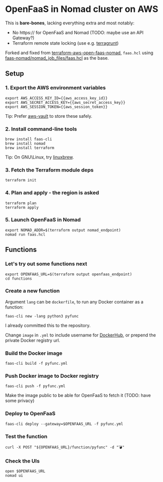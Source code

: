 OpenFaaS in Nomad cluster on AWS
================================

This is **bare-bones**, lacking everything extra and most notably:
  - No https:// for OpenFaaS and Nomad (TODO: maybe use an API Gateway?)
  - Terraform remote state locking (use e.g. [terragrunt](https://github.com/gruntwork-io/terragrunt))

Forked and fixed from [terraform-aws-open-faas-nomad](https://github.com/nicholasjackson/terraform-aws-open-faas-nomad), `faas.hcl` using [faas-nomad/nomad_job_files/faas.hcl](https://github.com/hashicorp/faas-nomad/blob/master/nomad_job_files/faas.hcl) as the base.


Setup
-----

### 1. Export the AWS environment variables

    export AWS_ACCESS_KEY_ID={{aws_access_key_id}}
    export AWS_SECRET_ACCESS_KEY={{aws_secret_access_key}}
    export AWS_SESSION_TOKEN={{aws_session_token}}

Tip: Prefer [aws-vault](https://github.com/99designs/aws-vault) to store these safely.

### 2. Install command-line tools

    brew install faas-cli
    brew install nomad
    brew install terraform

Tip: On GNU\Linux, try [linuxbrew](http://linuxbrew.sh).

### 3. Fetch the Terraform module deps

    terraform init

### 4. Plan and apply - the region is asked

    terraform plan
    terraform apply

### 5. Launch OpenFaaS in Nomad

    export NOMAD_ADDR=$(terraform output nomad_endpoint)
    nomad run faas.hcl


Functions
---------

### Let's try out some functions next

    export OPENFAAS_URL=$(terraform output openfaas_endpoint)
    cd functions

### Create a new function

Argument `lang` can be `dockerfile`, to run any Docker container as a function:

    faas-cli new -lang python3 pyfunc

I already committed this to the repository.

Change `image` in `.yml` to include username for [DockerHub](https://hub.docker.com), or prepend the private Docker registry url.

### Build the Docker image

    faas-cli build -f pyfunc.yml

### Push Docker image to Docker registry

    faas-cli push -f pyfunc.yml

Make the image public to be able for OpenFaaS to fetch it
(TODO: have some privacy)

### Deploy to OpenFaaS

    faas-cli deploy --gateway=$OPENFAAS_URL -f pyfunc.yml

### Test the function

    curl -X POST "${OPENFAAS_URL}/function/pyfunc" -d "💣"

### Check the UIs

    open $OPENFAAS_URL
    nomad ui
